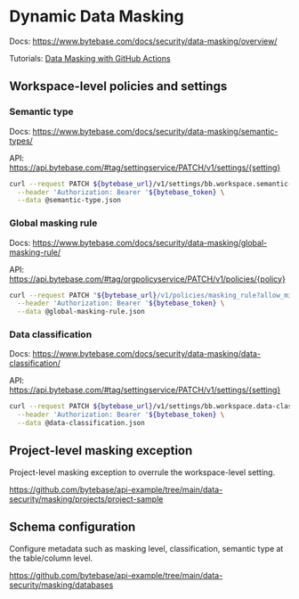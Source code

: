 # Dynamic Data Masking

Docs: https://www.bytebase.com/docs/security/data-masking/overview/

Tutorials: [Data Masking with GitHub Actions](https://www.bytebase.com/docs/tutorials/github-action-data-masking-part1/)

## Workspace-level policies and settings

### Semantic type

Docs: https://www.bytebase.com/docs/security/data-masking/semantic-types/

API: https://api.bytebase.com/#tag/settingservice/PATCH/v1/settings/{setting}

```bash
curl --request PATCH ${bytebase_url}/v1/settings/bb.workspace.semantic-types \
  --header 'Authorization: Bearer '${bytebase_token} \
  --data @semantic-type.json
```

### Global masking rule

Docs: https://www.bytebase.com/docs/security/data-masking/global-masking-rule/

API: https://api.bytebase.com/#tag/orgpolicyservice/PATCH/v1/policies/{policy}

```bash
curl --request PATCH "${bytebase_url}/v1/policies/masking_rule?allow_missing=true&update_mask=payload" \
  --header 'Authorization: Bearer '${bytebase_token} \
  --data @global-masking-rule.json
```

### Data classification

Docs: https://www.bytebase.com/docs/security/data-masking/data-classification/

API: https://api.bytebase.com/#tag/settingservice/PATCH/v1/settings/{setting}

```bash
curl --request PATCH ${bytebase_url}/v1/settings/bb.workspace.data-classification \
  --header 'Authorization: Bearer '${bytebase_token} \
  --data @data-classification.json
```

## Project-level masking exception

Project-level masking exception to overrule the workspace-level setting.

https://github.com/bytebase/api-example/tree/main/data-security/masking/projects/project-sample

## Schema configuration

Configure metadata such as masking level, classification, semantic type at the table/column level.

https://github.com/bytebase/api-example/tree/main/data-security/masking/databases
